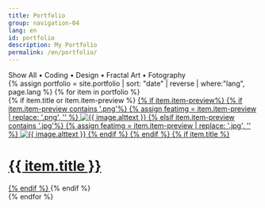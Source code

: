 ```yaml
---
title: Portfolio
group: navigation-04
lang: en
id: portfolio
description: My Portfolio
permalink: /en/portfolio/
---
```

<div class="filtering">
    <span class="filter" data-filter="all">Show All</span> &bull;
    <span class="filter" data-filter=".coding">Coding</span> &bull;
    <span class="filter" data-filter=".design">Design</span> &bull;
    <span class="filter" data-filter=".fractal">Fractal Art</span> &bull;
    <span class="filter" data-filter=".photography">Fotography</span>
</div>

<div class="portfolio-wrapper" id="container">
    {% assign portfolio = site.portfolio | sort: "date" | reverse | where:"lang", page.lang %}
    {% for item in portfolio %}
        <div class="theme-wrapper mix {{ item.category }}">
            {% if item.title or item.item-preview %}
                <a href="{{ item.url | remove: '/index.html' }}">
                    {% if item.item-preview%}
                        {% if item.item-preview contains '.png'%}
                            {% assign featimg = item.item-preview | replace: '.png', '' %}
                            <img src="{{ site.img_dir }}/{{ featimg | append: '-450x450.png' }}" alt="{{ image.alttext }}">
                        {% elsif item.item-preview contains '.jpg'%}
                            {% assign featimg = item.item-preview | replace: '.jpg', '' %}
                            <img src="{{ site.img_dir }}/{{ featimg | append: '-450x450.jpg' }}" alt="{{ image.alttext }}">
                        {% endif %}
                    {% endif %}
                    {% if item.title %}
                        <h1>{{ item.title }}</h1>
                    {% endif %}
                </a>
            {% endif %}
        </div>
    {% endfor %}
</div>
